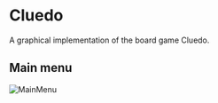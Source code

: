 # Cluedo
A graphical implementation of the board game Cluedo.


## Main menu

![MainMenu](Cluedo/screenshots/mainmenu.png)
